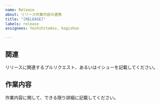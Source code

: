 ```yaml
---
name: Release
about: リリース作業内容の連携
title: "[RELEASE]"
labels: release
assignees: YoshihitoAso, hagishun

---
```


## 関連
リリースに関連するプルリクエスト、あるいはイシューを記載してください。

## 作業内容
作業内容に関して、できる限り詳細に記載してください。
